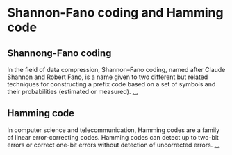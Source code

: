 # Shannon-Fano coding and Hamming code
## Shannong-Fano coding
In the field of data compression, Shannon–Fano coding, named after Claude Shannon and Robert Fano, is a name given to two different but related techniques for constructing a prefix code based on a set of symbols and their probabilities (estimated or measured). [...](https://en.wikipedia.org/wiki/Shannon%E2%80%93Fano_coding)
## Hamming code
In computer science and telecommunication, Hamming codes are a family of linear error-correcting codes. Hamming codes can detect up to two-bit errors or correct one-bit errors without detection of uncorrected errors. [...](https://en.wikipedia.org/wiki/Hamming_code)

